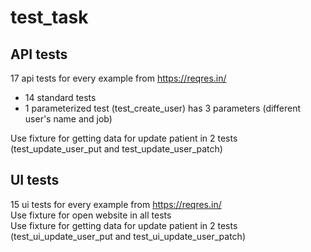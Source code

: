 # test_task
## API tests
17 api tests for every example from https://reqres.in/
  * 14 standard tests  
  * 1 parameterized test (test_create_user) has 3 parameters (different user's name and job)  

Use fixture for getting data for update patient in 2 tests (test_update_user_put and test_update_user_patch)
  
 
## UI tests
15 ui tests for every example from https://reqres.in/  
Use fixture for open website in all tests  
Use fixture for getting data for update patient in 2 tests (test_ui_update_user_put and test_ui_update_user_patch)
